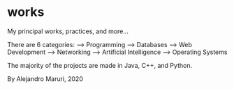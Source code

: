 # works

My principal works, practices, and more...

There are 6 categories: 
    --> Programming
    --> Databases
    --> Web Development
    --> Networking
    --> Artificial Intelligence
    --> Operating Systems


The majority of the projects are made in Java, C++, and Python.


By Alejandro Maruri, 2020
